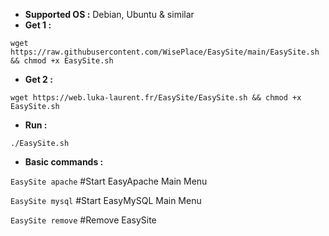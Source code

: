 - **Supported OS :** Debian, Ubuntu & similar
- **Get 1 :**
```
wget https://raw.githubusercontent.com/WisePlace/EasySite/main/EasySite.sh && chmod +x EasySite.sh
```
- **Get 2 :**
```
wget https://web.luka-laurent.fr/EasySite/EasySite.sh && chmod +x EasySite.sh
```
- **Run :**
```
./EasySite.sh
```
- **Basic commands :**

`EasySite apache` #Start EasyApache Main Menu

`EasySite mysql` #Start EasyMySQL Main Menu

`EasySite remove` #Remove EasySite
